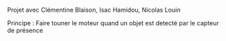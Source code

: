 Projet avec Clémentine Blaison, Isac Hamidou, Nicolas Louin

Principe : Faire touner le moteur quand un objet est detecté par le capteur de présence
